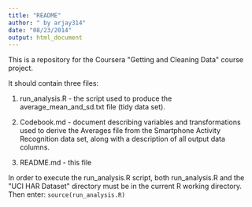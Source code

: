 ```yaml
---
title: "README"
author: " by arjay314"
date: "08/23/2014"
output: html_document
---
```


This is a repository for the Coursera "Getting and Cleaning Data" course project.

It should contain three files:

1) run_analysis.R - the script used to produce the average_mean_and_sd.txt file (tidy data set).

2) Codebook.md - document describing variables and transformations used to derive the Averages file from the Smartphone Activity Recognition data set, along with a description of all output data columns.

3) README.md - this file

In order to execute the run_analysis.R script, both run_analysis.R and the "UCI HAR Dataset" directory must be in the current R working directory. Then enter: `source(run_analysis.R)`

